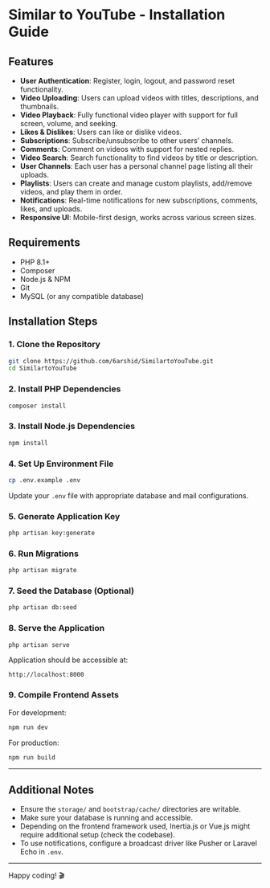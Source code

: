 # Similar to YouTube - Installation Guide

## Features

- **User Authentication**: Register, login, logout, and password reset functionality.
- **Video Uploading**: Users can upload videos with titles, descriptions, and thumbnails.
- **Video Playback**: Fully functional video player with support for full screen, volume, and seeking.
- **Likes & Dislikes**: Users can like or dislike videos.
- **Subscriptions**: Subscribe/unsubscribe to other users’ channels.
- **Comments**: Comment on videos with support for nested replies.
- **Video Search**: Search functionality to find videos by title or description.
- **User Channels**: Each user has a personal channel page listing all their uploads.
- **Playlists**: Users can create and manage custom playlists, add/remove videos, and play them in order.
- **Notifications**: Real-time notifications for new subscriptions, comments, likes, and uploads.
- **Responsive UI**: Mobile-first design, works across various screen sizes.

## Requirements

- PHP 8.1+
- Composer
- Node.js & NPM
- Git
- MySQL (or any compatible database)

## Installation Steps

### 1. Clone the Repository

```bash
git clone https://github.com/6arshid/SimilartoYouTube.git
cd SimilartoYouTube
```

### 2. Install PHP Dependencies

```bash
composer install
```

### 3. Install Node.js Dependencies

```bash
npm install
```

### 4. Set Up Environment File

```bash
cp .env.example .env
```

Update your `.env` file with appropriate database and mail configurations.

### 5. Generate Application Key

```bash
php artisan key:generate
```

### 6. Run Migrations

```bash
php artisan migrate
```

### 7. Seed the Database (Optional)

```bash
php artisan db:seed
```

### 8. Serve the Application

```bash
php artisan serve
```

Application should be accessible at:

```
http://localhost:8000
```

### 9. Compile Frontend Assets

For development:

```bash
npm run dev
```

For production:

```bash
npm run build
```

---

## Additional Notes

- Ensure the `storage/` and `bootstrap/cache/` directories are writable.
- Make sure your database is running and accessible.
- Depending on the frontend framework used, Inertia.js or Vue.js might require additional setup (check the codebase).
- To use notifications, configure a broadcast driver like Pusher or Laravel Echo in `.env`.

---

Happy coding! 🎬
